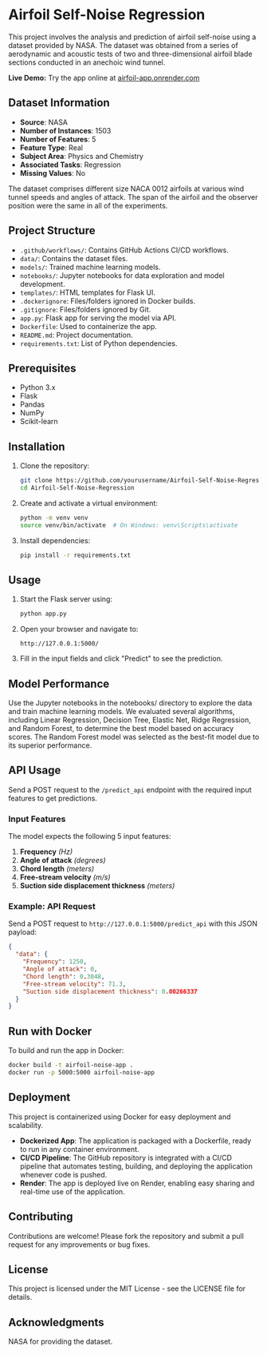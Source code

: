 # Airfoil Self-Noise Regression

This project involves the analysis and prediction of airfoil self-noise using a dataset provided by NASA. The dataset was obtained from a series of aerodynamic and acoustic tests of two and three-dimensional airfoil blade sections conducted in an anechoic wind tunnel.

**Live Demo:** Try the app online at [airfoil-app.onrender.com](https://airfoil-self-noise-regression.onrender.com/)

## Dataset Information

- **Source**: NASA
- **Number of Instances**: 1503
- **Number of Features**: 5
- **Feature Type**: Real
- **Subject Area**: Physics and Chemistry
- **Associated Tasks**: Regression
- **Missing Values**: No

The dataset comprises different size NACA 0012 airfoils at various wind tunnel speeds and angles of attack. The span of the airfoil and the observer position were the same in all of the experiments.

## Project Structure

- `.github/workflows/`: Contains GitHub Actions CI/CD workflows.
- `data/`: Contains the dataset files.
- `models/`: Trained machine learning models.
- `notebooks/`: Jupyter notebooks for data exploration and model development.
- `templates/`: HTML templates for Flask UI.
- `.dockerignore`: Files/folders ignored in Docker builds.
- `.gitignore`: Files/folders ignored by Git.
- `app.py`: Flask app for serving the model via API.
- `Dockerfile`: Used to containerize the app.
- `README.md`: Project documentation.
- `requirements.txt`: List of Python dependencies.

## Prerequisites

- Python 3.x
- Flask
- Pandas
- NumPy
- Scikit-learn

## Installation

1. Clone the repository:
   ```bash
   git clone https://github.com/yourusername/Airfoil-Self-Noise-Regression.git
   cd Airfoil-Self-Noise-Regression
   ```

2. Create and activate a virtual environment:
   ```bash
   python -m venv venv
   source venv/bin/activate  # On Windows: venv\Scripts\activate
   ```

3. Install dependencies:
   ```bash
   pip install -r requirements.txt
   ```

## Usage

1. Start the Flask server using:
   ```bash
   python app.py
   ```

2. Open your browser and navigate to:
   ```
   http://127.0.0.1:5000/
   ```

3. Fill in the input fields and click "Predict" to see the prediction.

## Model Performance

Use the Jupyter notebooks in the notebooks/ directory to explore the data and train machine learning models. We evaluated several algorithms, including Linear Regression, Decision Tree, Elastic Net, Ridge Regression, and Random Forest, to determine the best model based on accuracy scores. The Random Forest model was selected as the best-fit model due to its superior performance.

## API Usage

Send a POST request to the `/predict_api` endpoint with the required input features to get predictions.

### Input Features

The model expects the following 5 input features:

1. **Frequency** *(Hz)*
2. **Angle of attack** *(degrees)*
3. **Chord length** *(meters)*
4. **Free-stream velocity** *(m/s)*
5. **Suction side displacement thickness** *(meters)*

### Example: API Request

Send a POST request to `http://127.0.0.1:5000/predict_api` with this JSON payload:
```json
{
  "data": {
    "Frequency": 1250,
    "Angle of attack": 0,
    "Chord length": 0.3048,
    "Free-stream velocity": 71.3,
    "Suction side displacement thickness": 0.00266337
  }
}
```
## Run with Docker

To build and run the app in Docker:

```bash
docker build -t airfoil-noise-app .
docker run -p 5000:5000 airfoil-noise-app
```

## Deployment

This project is containerized using Docker for easy deployment and scalability.
- **Dockerized App**: The application is packaged with a Dockerfile, ready to run in any container environment.
- **CI/CD Pipeline**: The GitHub repository is integrated with a CI/CD pipeline that automates testing, building, and deploying the application whenever code is pushed.
- **Render**: The app is deployed live on Render, enabling easy sharing and real-time use of the application.

## Contributing

Contributions are welcome! Please fork the repository and submit a pull request for any improvements or bug fixes.

## License

This project is licensed under the MIT License - see the LICENSE file for details.

## Acknowledgments

NASA for providing the dataset.
